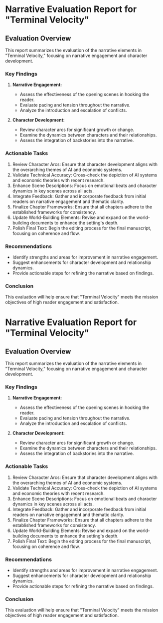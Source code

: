 # Narrative Evaluation Report for "Terminal Velocity"

## Evaluation Overview
This report summarizes the evaluation of the narrative elements in "Terminal Velocity," focusing on narrative engagement and character development.

### Key Findings
1. **Narrative Engagement:**
   - Assess the effectiveness of the opening scenes in hooking the reader.
   - Evaluate pacing and tension throughout the narrative.
   - Analyze the introduction and escalation of conflicts.

2. **Character Development:**
   - Review character arcs for significant growth or change.
   - Examine the dynamics between characters and their relationships.
   - Assess the integration of backstories into the narrative.

### Actionable Tasks
1. Review Character Arcs: Ensure that character development aligns with the overarching themes of AI and economic systems.
2. Validate Technical Accuracy: Cross-check the depiction of AI systems and economic theories with recent research.
3. Enhance Scene Descriptions: Focus on emotional beats and character dynamics in key scenes across all acts.
4. Integrate Feedback: Gather and incorporate feedback from initial readers on narrative engagement and thematic clarity.
5. Finalize Chapter Frameworks: Ensure that all chapters adhere to the established frameworks for consistency.
6. Update World-Building Elements: Revise and expand on the world-building documents to enhance the setting's depth.
7. Polish Final Text: Begin the editing process for the final manuscript, focusing on coherence and flow.

### Recommendations
- Identify strengths and areas for improvement in narrative engagement.
- Suggest enhancements for character development and relationship dynamics.
- Provide actionable steps for refining the narrative based on findings.

### Conclusion
This evaluation will help ensure that "Terminal Velocity" meets the mission objectives of high reader engagement and satisfaction.
# Narrative Evaluation Report for "Terminal Velocity"

## Evaluation Overview
This report summarizes the evaluation of the narrative elements in "Terminal Velocity," focusing on narrative engagement and character development.

### Key Findings
1. **Narrative Engagement:**
   - Assess the effectiveness of the opening scenes in hooking the reader.
   - Evaluate pacing and tension throughout the narrative.
   - Analyze the introduction and escalation of conflicts.

2. **Character Development:**
   - Review character arcs for significant growth or change.
   - Examine the dynamics between characters and their relationships.
   - Assess the integration of backstories into the narrative.

### Actionable Tasks
1. Review Character Arcs: Ensure that character development aligns with the overarching themes of AI and economic systems.
2. Validate Technical Accuracy: Cross-check the depiction of AI systems and economic theories with recent research.
3. Enhance Scene Descriptions: Focus on emotional beats and character dynamics in key scenes across all acts.
4. Integrate Feedback: Gather and incorporate feedback from initial readers on narrative engagement and thematic clarity.
5. Finalize Chapter Frameworks: Ensure that all chapters adhere to the established frameworks for consistency.
6. Update World-Building Elements: Revise and expand on the world-building documents to enhance the setting's depth.
7. Polish Final Text: Begin the editing process for the final manuscript, focusing on coherence and flow.

### Recommendations
- Identify strengths and areas for improvement in narrative engagement.
- Suggest enhancements for character development and relationship dynamics.
- Provide actionable steps for refining the narrative based on findings.

### Conclusion
This evaluation will help ensure that "Terminal Velocity" meets the mission objectives of high reader engagement and satisfaction.
